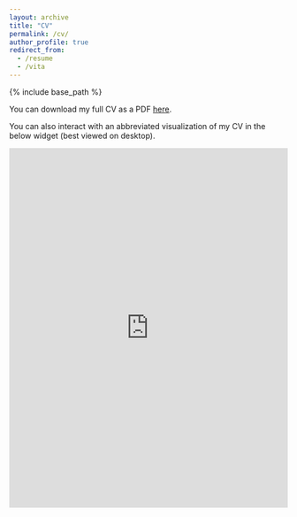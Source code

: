 ```yaml
---
layout: archive
title: "CV"
permalink: /cv/
author_profile: true
redirect_from:
  - /resume
  - /vita
---
```


{% include base_path %}

You can download my full CV as a PDF [here](\files\Davenport_Public_CV.pdf).

You can also interact with an abbreviated visualization of my CV in the below widget (best viewed on desktop).

<iframe src='https://cdn.knightlab.com/libs/timeline3/latest/embed/index.html?source=19x5Hi3T7HW7tmmj_FbWUCDKaSrCjNzMaPSAbEh7jl4g&font=Default&lang=en&initial_zoom=2&height=650' width='100%' height='650' webkitallowfullscreen mozallowfullscreen allowfullscreen frameborder='0'></iframe>
